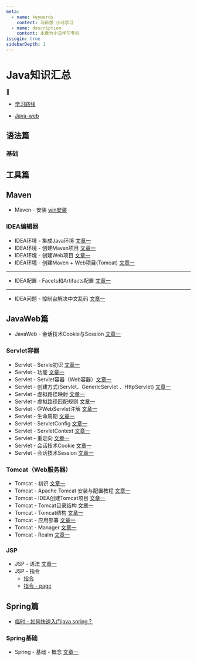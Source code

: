 ```yaml
---
meta:
  - name: keywords
    content: 马新想 小马学习
  - name: description
    content: 本章为小马学习专栏
isLogin: true
sidebarDepth: 1
---
```



# Java知识汇总


:horse:

- [学习路线](https://docs.qq.com/mind/DUlJUbkhSUWVqZ0l1)

- [Java-web](https://www.bilibili.com/video/BV1BJ411L7NR?from=search&seid=8075875687226929859)
## 语法篇


### 基础



## 工具篇


## Maven

- Maven - 安装 [win安装](https://blog.csdn.net/weixin_43811057/article/details/108235117)
###  IDEA编辑器

- IDEA环境 - 集成Java环境 [文章一](https://www.jb51.net/article/173091.htm)
- IDEA环境 - 创建Maven项目 [文章一](https://www.cnblogs.com/qinxu/p/9648429.html)
- IDEA环境 - 创建Web项目 [文章一](https://blog.csdn.net/konggu_youlan/article/details/88894348)
- IDEA环境 - 创建Maven + Web项目(Tomcat)  [文章一](https://www.cnblogs.com/luyanjie/p/9656589.html)

---

- IDEA配置 - Facets和Artifacts配置 [文章一](https://www.cnblogs.com/poilk/p/6529347.html)

---

- IDEA问题 - 控制台解决中文乱码 [文章一](https://www.cnblogs.com/votory/p/12283176.html)
## JavaWeb篇

- JavaWeb - 会话技术Cookie与Session [文章一](https://www.cnblogs.com/l199616j/p/11195667.html)

### Servlet容器

- Servlet - Servle初识 [文章一](http://c.biancheng.net/servlet2/what-is-servlet.html)
- Servlet - 功能 [文章一](https://www.php.cn/java-article-418053.html)
- Servlet - Servlet容器（Web容器）[文章一](http://c.biancheng.net/servlet2/container.html)
- Servlet - 创建方式(Servlet、GenericServlet 、HttpServlet) [文章一](http://c.biancheng.net/servlet2/create.html)
- Servlet - 虚拟路径映射 [文章一](http://c.biancheng.net/servlet2/virtual-path.html)
- Servlet - 虚拟路径匹配规则 [文章一](http://c.biancheng.net/servlet2/matching-rules.html)
- Servlet - @WebServlet注解 [文章一](http://c.biancheng.net/servlet2/webservlet.html)
- Servlet - 生命周期 [文章一](http://c.biancheng.net/servlet2/life-cycle.html)
- Servlet - ServletConfig [文章一](http://c.biancheng.net/servlet2/servletconfig.html)
- Servlet - ServletContext [文章一](http://c.biancheng.net/servlet2/servletcontext.html)
- Servlet - 重定向 [文章一](http://c.biancheng.net/servlet2/redirection.html)
- Servlet - 会话技术Cookie [文章一](http://c.biancheng.net/servlet2/cookie.html)
- Servlet - 会话技术Session [文章一](http://c.biancheng.net/servlet2/session.html)


### Tomcat（Web服务器）

- Tomcat - 初识 [文章一](https://news.west.cn/27725.html)
- Tomcat - Apache Tomcat 安装与配置教程 [文章一](https://www.cnblogs.com/Knowledge-has-no-limit/p/7240585.html)
- Tomcat - IDEA创建Tomcat项目 [文章一](https://blog.csdn.net/konggu_youlan/article/details/88894348)
- Tomcat - Tomcat目录结构 [文章一](http://c.biancheng.net/servlet2/tomcat-directory.html)
- Tomcat - Tomcat结构 [文章一](https://blog.csdn.net/u014231646/article/details/79482195)
- Tomcat - 应用部署 [文章一](https://blog.csdn.net/xiongyouqiang/article/details/79143576)
- Tomcat - Manager [文章一](https://blog.csdn.net/xerjava/article/details/91044920)
- Tomcat - Realm [文章一](https://blog.csdn.net/u013915688/article/details/79369810)

### JSP

- JSP - 语法 [文章一](https://www.runoob.com/jsp/jsp-syntax.html)
- JSP - 指令 
  - [指令](https://www.runoob.com/jsp/jsp-directives.html)
  - [指令 - page](http://c.biancheng.net/view/1435.html)


## Spring篇


- [临时 - 如何快速入门java spring？](https://www.zhihu.com/question/307468730/answer/1048982400)


### Spring基础

- Spring - 基础 - 概念 [文章一](https://mp.weixin.qq.com/s?__biz=MzI4Njg5MDA5NA==&mid=2247483942&idx=1&sn=f71e1adeeaea3430dd989ef47cf9a0b3&chksm=ebd74327dca0ca3141c8636e95d41629843d2623d82be799cf72701fb02a665763140b480aec&scene=21###wechat_redirect)